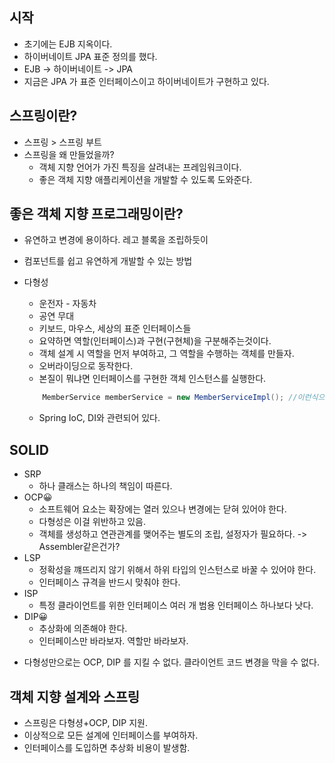 ## 시작
- 초기에는 EJB 지옥이다.
- 하이버네이트 JPA 표준 정의를 했다. 
- EJB -> 하이버네이트 -> JPA
- 지금은 JPA 가 표준 인터페이스이고 하이버네이트가 구현하고 있다. 

## 스프링이란?
- 스프링 > 스프링 부트
- 스프링을 왜 만들었을까?
    - 객체 지향 언어가 가진 특징을 살려내는 프레임워크이다.
    - 좋은 객체 지향 애플리케이션을 개발할 수 있도록 도와준다. 

## 좋은 객체 지향 프로그래밍이란?
- 유연하고 변경에 용이하다. 레고 블록을 조립하듯이
- 컴포넌트를 쉽고 유연하게 개발할 수 있는 방법
- 다형성
    - 운전자 - 자동차
    - 공연 무대
    - 키보드, 마우스, 세상의 표준 인터페이스들
    - 요약하면 역할(인터페이스)과 구현(구현체)을 구분해주는것이다. 
    - 객체 설계 시 역할을 먼저 부여하고, 그 역할을 수행하는 객체를 만들자. 
    - 오버라이딩으로 동작한다. 
    - 본질이 뭐냐면 인터페이스를 구현한 객체 인스턴스를 실행한다. 


    ```java
        MemberService memberService = new MemberServiceImpl(); //이런식으로 
    ```

    - Spring IoC, DI와 관련되어 있다. 

## SOLID 
- SRP
    - 하나 클래스는 하나의 책임이 따른다. 
- OCP😀
    - 소프트웨어 요소는 확장에는 열러 있으나 변경에는 닫혀 있어야 한다. 
    - 다형성은 이걸 위반하고 있음.
    - 객체를 생성하고 연관관계를 맺어주는 별도의 조립, 설정자가 필요하다. -> Assembler같은건가? 
- LSP 
    - 정확성을 꺠뜨리지 않기 위해서 하위 타입의 인스턴스로 바꿀 수 있어야 한다. 
    - 인터페이스 규격을 반드시 맞춰야 한다. 
- ISP
    - 특정 클라이언트를 위한 인터페이스 여러 개 범용 인터페이스 하나보다 낫다. 
- DIP😀
    - 추상화에 의존해야 한다. 
    - 인터페이스만 바라보자. 역할만 바라보자. 

* 다형성만으로는 OCP, DIP 를 지킬 수 없다. 클라이언트 코드 변경을 막을 수 없다. 

## 객체 지향 설계와 스프링
- 스프링은 다형셩+OCP, DIP 지원. 
- 이상적으로 모든 설계에 인터페이스를 부여하자. 
- 인터페이스를 도입하면 추상화 비용이 발생함. 
